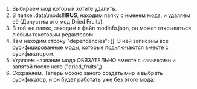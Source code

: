 1. Выбираем мод который хотите удалить.
2. В папке .data\mods\!!!__RUS__, находим папку с именем мода, и удаляем её (Допустим это мод Dried Fruits).
3. В той же папке, заходим в файл modinfo.json, он может открываться любым текстовым редактором
4. Там находим строку "dependencies": [].  В ней записаны все русифицированные моды, которые подключаются вместе с русификатором.
5. Удаляем название мода ОБЯЗАТЕЛЬНО вместе с кавычками и запятой после него ("dried_fruits",).
6. Сохраняем. Теперь можно заного создать мир и выбрать русификатор, и он будет работать уже без этого мода.